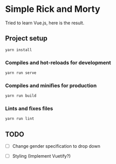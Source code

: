 # Simple Rick and Morty

Tried to learn Vue.js, here is the result.

## Project setup

```bash
yarn install
```

### Compiles and hot-reloads for development

```bash
yarn run serve
```

### Compiles and minifies for production

```bash
yarn run build
```

### Lints and fixes files

```bash
yarn run lint
```

## TODO

- [ ] Change gender specification to drop down

- [ ] Styling (Implement Vuetify?)
